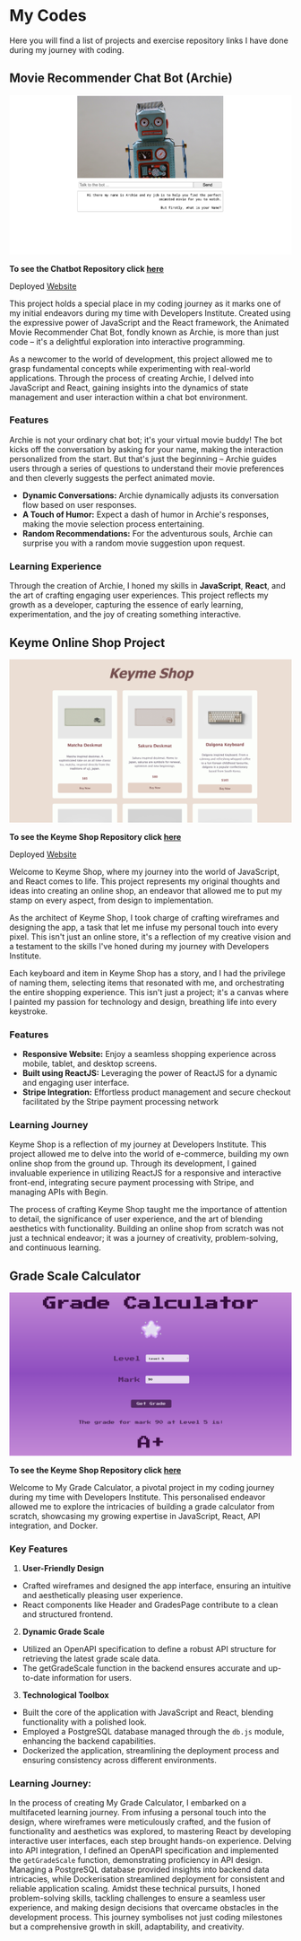 # My Codes

Here you will find a list of projects and exercise repository links I have done during my journey with coding.

## Movie Recommender Chat Bot (Archie)

![Keyme Shop](images/Movie-Chatbot.png)

**To see the Chatbot Repository click [here](https://github.com/Developers-Institute-Classrooms/01-project---build-a-chatbot-Kahayla)**

Deployed [Website](https://build-a-chatbot-t46u.onrender.com)

This project holds a special place in my coding journey as it marks one of my initial endeavors during my time with Developers Institute. Created using the expressive power of JavaScript and the React framework, the Animated Movie Recommender Chat Bot, fondly known as Archie, is more than just code – it's a delightful exploration into interactive programming.

As a newcomer to the world of development, this project allowed me to grasp fundamental concepts while experimenting with real-world applications. Through the process of creating Archie, I delved into JavaScript and React, gaining insights into the dynamics of state management and user interaction within a chat bot environment.

### Features

Archie is not your ordinary chat bot; it's your virtual movie buddy! The bot kicks off the conversation by asking for your name, making the interaction personalized from the start. But that's just the beginning – Archie guides users through a series of questions to understand their movie preferences and then cleverly suggests the perfect animated movie.

- **Dynamic Conversations:** Archie dynamically adjusts its conversation flow based on user responses.
- **A Touch of Humor:** Expect a dash of humor in Archie's responses, making the movie selection process entertaining.
- **Random Recommendations:** For the adventurous souls, Archie can surprise you with a random movie suggestion upon request.

### Learning Experience

Through the creation of Archie, I honed my skills in **JavaScript**, **React**, and the art of crafting engaging user experiences. This project reflects my growth as a developer, capturing the essence of early learning, experimentation, and the joy of creating something interactive.

## Keyme Online Shop Project

![Keyme Shop](images/Keyme-shop.png)

**To see the Keyme Shop Repository click [here](https://github.com/Developers-Institute-Classrooms/01-project---online-shop-individual-Kahayla)**

Deployed [Website](https://react-online-shop-keyme-shop.onrender.com)

Welcome to Keyme Shop, where my journey into the world of JavaScript, and React comes to life. This project represents my original thoughts and ideas into creating an online shop, an endeavor that allowed me to put my stamp on every aspect, from design to implementation.

As the architect of Keyme Shop, I took charge of crafting wireframes and designing the app, a task that let me infuse my personal touch into every pixel. This isn't just an online store, it's a reflection of my creative vision and a testament to the skills I've honed during my journey with Developers Institute.

Each keyboard and item in Keyme Shop has a story, and I had the privilege of naming them, selecting items that resonated with me, and orchestrating the entire shopping experience. This isn't just a project; it's a canvas where I painted my passion for technology and design, breathing life into every keystroke.

### Features

- **Responsive Website:** Enjoy a seamless shopping experience across mobile, tablet, and desktop screens.
- **Built using ReactJS:** Leveraging the power of ReactJS for a dynamic and engaging user interface.
- **Stripe Integration:** Effortless product management and secure checkout facilitated by the Stripe payment processing network

### Learning Journey

Keyme Shop is a reflection of my journey at Developers Institute. This project allowed me to delve into the world of e-commerce, building my own online shop from the ground up. Through its development, I gained invaluable experience in utilizing ReactJS for a responsive and interactive front-end, integrating secure payment processing with Stripe, and managing APIs with Begin.

The process of crafting Keyme Shop taught me the importance of attention to detail, the significance of user experience, and the art of blending aesthetics with functionality. Building an online shop from scratch was not just a technical endeavor; it was a journey of creativity, problem-solving, and continuous learning.

## Grade Scale Calculator

![Grade Scale Calculator](images/Grade-Calculator.png)

**To see the Keyme Shop Repository click [here](https://github.com/Developers-Institute-Classrooms/03-project---grade-calculator-Kahayla)**

Welcome to My Grade Calculator, a pivotal project in my coding journey during my time with Developers Institute. This personalised endeavor allowed me to explore the intricacies of building a grade calculator from scratch, showcasing my growing expertise in JavaScript, React, API integration, and Docker.

### Key Features

1. **User-Friendly Design**

- Crafted wireframes and designed the app interface, ensuring an intuitive and aesthetically pleasing user experience.
- React components like Header and GradesPage contribute to a clean and structured frontend.

2. **Dynamic Grade Scale**

- Utilized an OpenAPI specification to define a robust API structure for retrieving the latest grade scale data.
- The getGradeScale function in the backend ensures accurate and up-to-date information for users.

3. **Technological Toolbox**

- Built the core of the application with JavaScript and React, blending functionality with a polished look.
- Employed a PostgreSQL database managed through the `db.js` module, enhancing the backend capabilities.
- Dockerized the application, streamlining the deployment process and ensuring consistency across different environments.

### Learning Journey:

In the process of creating My Grade Calculator, I embarked on a multifaceted learning journey. From infusing a personal touch into the design, where wireframes were meticulously crafted, and the fusion of functionality and aesthetics was explored, to mastering React by developing interactive user interfaces, each step brought hands-on experience. Delving into API integration, I defined an OpenAPI specification and implemented the `getGradeScale` function, demonstrating proficiency in API design. Managing a PostgreSQL database provided insights into backend data intricacies, while Dockerisation streamlined deployment for consistent and reliable application scaling. Amidst these technical pursuits, I honed problem-solving skills, tackling challenges to ensure a seamless user experience, and making design decisions that overcame obstacles in the development process. This journey symbolises not just coding milestones but a comprehensive growth in skill, adaptability, and creativity.
